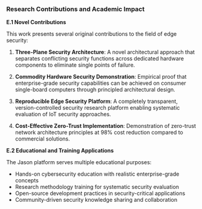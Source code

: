 ### Research Contributions and Academic Impact

**E.1 Novel Contributions**

This work presents several original contributions to the field of edge security:

1. **Three-Plane Security Architecture**: A novel architectural approach that separates conflicting security functions across dedicated hardware components to eliminate single points of failure.

2. **Commodity Hardware Security Demonstration**: Empirical proof that enterprise-grade security capabilities can be achieved on consumer single-board computers through principled architectural design.

3. **Reproducible Edge Security Platform**: A completely transparent, version-controlled security research platform enabling systematic evaluation of IoT security approaches.

4. **Cost-Effective Zero-Trust Implementation**: Demonstration of zero-trust network architecture principles at 98% cost reduction compared to commercial solutions.

**E.2 Educational and Training Applications**

The Jason platform serves multiple educational purposes:
- Hands-on cybersecurity education with realistic enterprise-grade concepts
- Research methodology training for systematic security evaluation
- Open-source development practices in security-critical applications
- Community-driven security knowledge sharing and collaboration